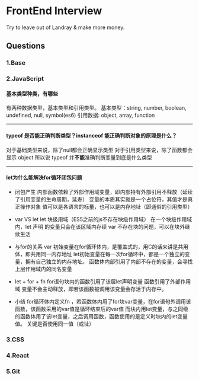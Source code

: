 # FrontEnd Interview
Try to leave out of Landray &amp; make more money.

## Questions

### 1.Base


### 2.JavaScript

#### 基本类型种类，有哪些
有两种数据类型，基本类型和引用类型。
基本类型：string, number, boolean, undefined, null, symbol(es6)
引用数据: object, array, function

------

#### typeof 是否能正确判断类型？instanceof 能正确判断对象的原理是什么？
对于基础类型来说，除了null都会正确显示类型
对于引用类型来说，除了函数都会显示 object
所以说 typeof 并**不能**准确判断变量到底是什么类型

------

#### let为什么能解决for循环闭包问题

* 闭包产生
内部函数依赖了外部作用域变量，即内部持有外部引用不释放（延续了引用变量的生命周期，延寿）
变量的本质其实就是一个占位符，其值才是真正操作对象
值可以是各语言的标量，也可以是内存地址（即通俗的引用类型）

* var VS let
let 块级用域（ES5之前的js不存在块级作用域）
在一个块级作用域内，let 声明 的变量只会在该区域内存续
var 不存在块的问题，可以在块外继续生活

* 与for的关系
var 初始变量在for循环体内，是覆盖式的，用C的话来讲是共用体，即共用同一内存地址
let初始变量在每一次for循环中，都是一个独立的变量，拥有自己独立的内存地址。
函数体内部引用了内部不存在的变量，会寻找上层作用域内的同名变量

* let + for + fn
for语句块内的函数引用了该层let声明变量
函数引用了外部作用域 变量不会主动释放，即若该函数被调用该变量会存活于内存中。

* 小结
for循环体内定义fn ，若函数体内用了for块var变量，在for语句外调用该函数，该函数采用的var值是循环结束后的var值
而块内用let变量，与之同级的函数体用了该let变量，之后调用函数，函数使用的是定义时块内的let变量值。
关键是否使用同一值（或址）

### 3.CSS


### 4.React


### 5.Git